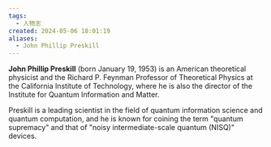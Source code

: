 ```yaml
---
tags:
  - 人物志
created: 2024-05-06 18:01:19
aliases:
  - John Phillip Preskill
---
```


**John Phillip Preskill** (born January 19, 1953) is an American theoretical physicist and the Richard P. Feynman Professor of Theoretical Physics at the California Institute of Technology, where he is also the director of the Institute for Quantum Information and Matter.

Preskill is a leading scientist in the field of quantum information science and quantum computation, and he is known for coining the term "quantum supremacy" and that of "noisy intermediate-scale quantum (NISQ)" devices.